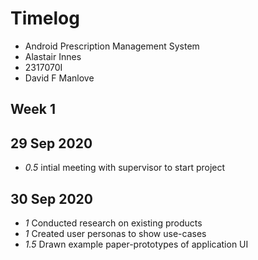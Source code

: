 # Timelog

* Android Prescription Management System
* Alastair Innes
* 2317070I
* David F Manlove

## Week 1

## 29 Sep 2020

* *0.5* intial meeting with supervisor to start project

## 30 Sep 2020

* *1* Conducted research on existing products
* *1* Created user personas to show use-cases
* *1.5* Drawn example paper-prototypes of application UI

